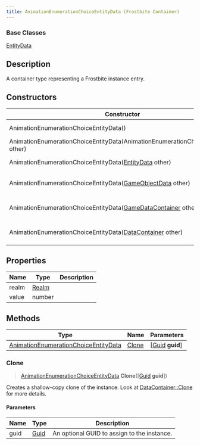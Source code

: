 ```yaml
---
title: AnimationEnumerationChoiceEntityData (Frostbite Container)
---
```

### Base Classes

[EntityData](EntityData)

## Description

A container type representing a Frostbite instance entry.

## Constructors

| Constructor                                                                                     | Description                                                                                                                                                     |
| ----------------------------------------------------------------------------------------------- | --------------------------------------------------------------------------------------------------------------------------------------------------------------- |
| AnimationEnumerationChoiceEntityData()                                                          | Create a new instance of this container type.                                                                                                                   |
| AnimationEnumerationChoiceEntityData(AnimationEnumerationChoiceEntityData other)                | Create a reference copy of an instance of the same type.                                                                                                        |
| AnimationEnumerationChoiceEntityData([EntityData](EntityData) other)                            | Upcast an instance of type [EntityData](EntityData) to [AnimationEnumerationChoiceEntityData](AnimationEnumerationChoiceEntityData).                            |
| AnimationEnumerationChoiceEntityData([GameObjectData](GameObjectData) other)                    | Upcast an instance of type [GameObjectData](GameObjectData) to [AnimationEnumerationChoiceEntityData](AnimationEnumerationChoiceEntityData).                    |
| AnimationEnumerationChoiceEntityData([GameDataContainer](GameDataContainer) other)              | Upcast an instance of type [GameDataContainer](GameDataContainer) to [AnimationEnumerationChoiceEntityData](AnimationEnumerationChoiceEntityData).              |
| AnimationEnumerationChoiceEntityData([DataContainer](/vext/ref/cls/shr/datacontainer) other) | Upcast an instance of type [DataContainer](/vext/ref/cls/shr/datacontainer) to [AnimationEnumerationChoiceEntityData](AnimationEnumerationChoiceEntityData). |

## Properties

| Name  | Type           | Description |
| ----- | -------------- | ----------- |
| realm | [Realm](Realm) |             |
| value | number         |             |

## Methods

| Type                                                                         | Name            | Parameters                                     |
| ---------------------------------------------------------------------------- | --------------- | ---------------------------------------------- |
| [AnimationEnumerationChoiceEntityData](AnimationEnumerationChoiceEntityData) | [Clone](#clone) | \[[Guid](/vext/ref/cls/shr/guid) **guid**\] |

### Clone

> [AnimationEnumerationChoiceEntityData](AnimationEnumerationChoiceEntityData) **Clone**(\[[Guid](/vext/ref/cls/shr/guid) **guid**\])

Creates a shallow-copy clone of the instance. Look at [DataContainer::Clone](/vext/ref/cls/shr/datacontainer#clone) for more details.

#### Parameters

| Name | Type         | Description                                 |
| ---- | ------------ | ------------------------------------------- |
| guid | [Guid](Guid) | An optional GUID to assign to the instance. |
